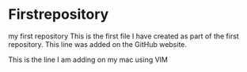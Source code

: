 # Firstrepository
my first repository
This is the first file I have created as part of the first repository. This line was added on the GitHub website.



This is the line I am adding on my mac using VIM
